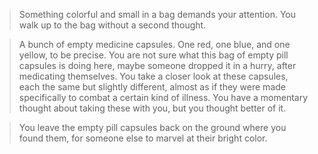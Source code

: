 >Something colorful and small in a bag demands your attention. You walk up to the bag without a second thought.  

>A bunch of empty medicine capsules. One red, one blue, and one yellow, to be precise. You are not sure what this bag of empty pill capsules is doing here, maybe someone dropped it in a hurry, after medicating themselves. You take a closer look at these capsules, each the same but slightly different, almost as if they were made specifically to combat a certain kind of illness. You have a momentary thought about taking these with you, but you thought better of it.  

>You leave the empty pill capsules back on the ground where you found them, for someone else to marvel at their bright color.  
